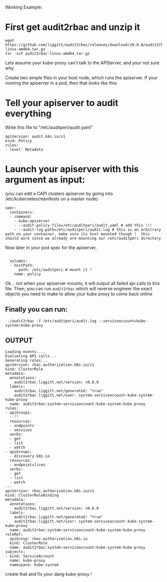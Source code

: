 Working Example:

# First get audit2rbac and unzip it

```
wget https://github.com/liggitt/audit2rbac/releases/download/v0.8.0/audit2rbac-linux-amd64.tar.gz
tar -xvf audit2rbac-linux-amd64.tar.gz
```

Lets assume your kube-proxy can't talk to the APIServer, and your not sure why. 


Create two simple files in your host node, which runs the apiserver.  If your running the apiserver in a pod, then that looks like this:


# Tell your apiserver to audit everything 

Write this file to "/etc/auditperi/audit.yaml"
```
apiVersion: audit.k8s.io/v1
kind: Policy
rules:
- level: Metadata
```

# Launch your apiserver with this argument as input:

(you can edit a CAPI clusters apiserver by going into /etc/kubernetes/manifests on a master node)

```
spec:
  containers:
  - command:
    - kube-apiserver
    - --audit-policy-file=/etc/auditperi/audit.yaml # add this !!!
    - --audit-log-path=/etc/auditperi/audit.log # this is an arbitrary path on your container, make sure its host mounted though !  this should work since we already are mounting our /etc/auditperi directory
```
Now later in your pod spec for the apiserver, 

```
   
  volumes:
  - hostPath:
      path: /etc/auditperi # mount it !
    name: policy
```

Ok... not when your apiserver mounts, it will output all failed api calls to this file.  Then, you can run `audit2rbac` which will reverse engineer the exact objects you need to make to allow your kube proxy to come back online


## Finally you can run:
```
 ./audit2rbac -f /etc/auditperi/audit.log --serviceaccount=kube-system:kube-proxy
```

## OUTPUT

```
Loading events....
Evaluating API calls...
Generating roles...
apiVersion: rbac.authorization.k8s.io/v1
kind: ClusterRole
metadata:
  annotations:
    audit2rbac.liggitt.net/version: v0.8.0
  labels:
    audit2rbac.liggitt.net/generated: "true"
    audit2rbac.liggitt.net/user: system-serviceaccount-kube-system-kube-proxy
  name: audit2rbac:system:serviceaccount:kube-system:kube-proxy
rules:
- apiGroups:
  - ""
  resources:
  - endpoints
  - services
  verbs:
  - get
  - list
  - watch
- apiGroups:
  - discovery.k8s.io
  resources:
  - endpointslices
  verbs:
  - get
  - list
  - watch
---
apiVersion: rbac.authorization.k8s.io/v1
kind: ClusterRoleBinding
metadata:
  annotations:
    audit2rbac.liggitt.net/version: v0.8.0
  labels:
    audit2rbac.liggitt.net/generated: "true"
    audit2rbac.liggitt.net/user: system-serviceaccount-kube-system-kube-proxy
  name: audit2rbac:system:serviceaccount:kube-system:kube-proxy
roleRef:
  apiGroup: rbac.authorization.k8s.io
  kind: ClusterRole
  name: audit2rbac:system:serviceaccount:kube-system:kube-proxy
subjects:
- kind: ServiceAccount
  name: kube-proxy
  namespace: kube-system
  ```
  create that and fix your dang kube-proxy !
